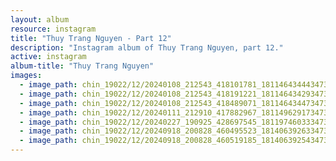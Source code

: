 ```yaml
---
layout: album
resource: instagram
title: "Thuy Trang Nguyen - Part 12"
description: "Instagram album of Thuy Trang Nguyen, part 12."
active: instagram
album-title: "Thuy Trang Nguyen"
images:
  - image_path: chin_19022/12/20240108_212543_418101781_18114643444347304_4921513245378448498_n.jpg
  - image_path: chin_19022/12/20240108_212543_418191221_18114643429347304_8412340581088218609_n.jpg
  - image_path: chin_19022/12/20240108_212543_418489071_18114643447347304_3057360645396583023_n.jpg
  - image_path: chin_19022/12/20240111_212910_417882967_18114962917347304_5277638268431513927_n.jpg
  - image_path: chin_19022/12/20240227_190925_428697545_18119746033347304_5850963124823391731_n.jpg
  - image_path: chin_19022/12/20240918_200828_460495523_18140639263347304_5139369864444245172_n.jpg
  - image_path: chin_19022/12/20240918_200828_460519185_18140639254347304_748968732564153848_n.jpg
---
```

